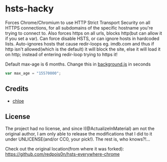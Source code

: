 # hsts-hacky

Forces Chrome/Chromium to use HTTP Strict Transport Security on all HTTPS connections, for all subdomains of the specific hostname you're trying to connect to.
Also forces https on all urls, blocks http(but can allow it if you set a var).
Can force disable HSTS, or can ignore hosts in hardcoded lists.
Auto-ignores hosts that cause redir-loops eg. imdb.com and thus if http isn't allowed(which is the default) it will block the site, else it will load it on http; instead of entering redir-loop trying to https it!

Default max-age is 6 months. Change this in [background.js](background.js) in seconds

```javascript
var max_age = "15570000";
```

## Credits

- [chloe](https://keybase.io/dotchloe)

## License

The project had no license, and since I(@ActualizeInMaterial) am not the original author, I am only able to release the modifications that I did to it under UNLICENSE(and/or CC0, your pick!). The rest is, who knows?!...

Check out the original location(from where it was forked): https://github.com/redpois0n/hsts-everywhere-chrome


